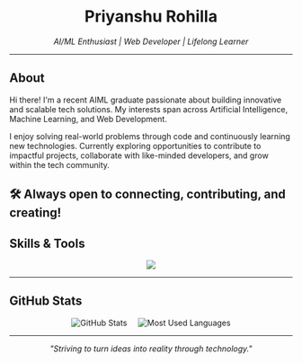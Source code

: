 <h1 align="center">Priyanshu Rohilla</h1>

<p align="center">
  <em>AI/ML Enthusiast | Web Developer | Lifelong Learner</em>
</p>

---

## About
Hi there! I'm a recent AIML graduate passionate about building innovative and scalable tech solutions. My interests span across Artificial Intelligence, Machine Learning, and  Web Development.

I enjoy solving real-world problems through code and continuously learning new technologies. Currently exploring opportunities to contribute to impactful projects, collaborate with like-minded developers, and grow within the tech community.

🛠️ Always open to connecting, contributing, and creating!
---

## Skills & Tools

<p align="center">
  <img src="https://skillicons.dev/icons?i=python,anaconda,mysql,flask,HTML,CSS,JS,Figma,Git,Github,VS Code" />
</p>

---

## GitHub Stats

<p align="center" style="display: flex; justify-content: center; gap: 20px; align-items: center;">
    <img src="https://github-readme-stats.vercel.app/api?username=priyanshu14012003&show_icons=true&theme=midnight-purple&hide_border=true" alt="GitHub Stats" style="max-width: 100%; height: auto;" />
    <img src="https://github-readme-stats.vercel.app/api/top-langs/?username=priyanshu14012003&layout=compact&theme=midnight-purple&hide_border=true&card_width=400" alt="Most Used Languages" style="max-width: 100%; height: auto;" />
</p>

---

<p align="center">
  <em>"Striving to turn ideas into reality through technology."</em>
</p>
